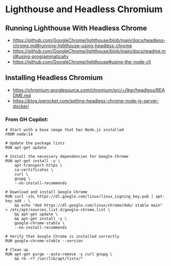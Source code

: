 # Lighthouse and Headless Chromium

## Running Lighthouse With Headless Chrome

- https://github.com/GoogleChrome/lighthouse/blob/main/docs/headless-chrome.md#running-lighthouse-using-headless-chrome
- https://github.com/GoogleChrome/lighthouse/blob/main/docs/readme.md#using-programmatically
- https://github.com/GoogleChrome/lighthouse#using-the-node-cli

## Installing Headless Chromium

- https://chromium.googlesource.com/chromium/src/+/lkgr/headless/README.md
- https://blog.logrocket.com/setting-headless-chrome-node-js-server-docker/

### From GH Copilot:

```
# Start with a base image that has Node.js installed
FROM node:14

# Update the package lists
RUN apt-get update

# Install the necessary dependencies for Google Chrome
RUN apt-get install -y \
    apt-transport-https \
    ca-certificates \
    curl \
    gnupg \
    --no-install-recommends

# Download and install Google Chrome
RUN curl -sSL https://dl.google.com/linux/linux_signing_key.pub | apt-key add - \
    && echo "deb https://dl.google.com/linux/chrome/deb/ stable main" > /etc/apt/sources.list.d/google-chrome.list \
    && apt-get update \
    && apt-get install -y \
    google-chrome-stable \
    --no-install-recommends

# Verify that Google Chrome is installed correctly
RUN google-chrome-stable --version

# Clean up
RUN apt-get purge --auto-remove -y curl gnupg \
    && rm -rf /var/lib/apt/lists/*
```
